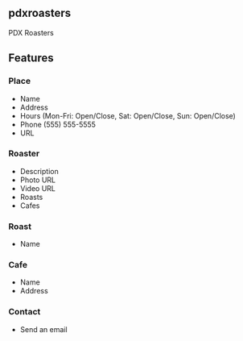 ## pdxroasters

PDX Roasters

## Features

### Place

- Name
- Address
- Hours (Mon-Fri: Open/Close, Sat: Open/Close, Sun: Open/Close)
- Phone (555) 555-5555
- URL

### Roaster

- Description
- Photo URL
- Video URL
- Roasts
- Cafes

### Roast

- Name

### Cafe

- Name
- Address

### Contact

- Send an email
